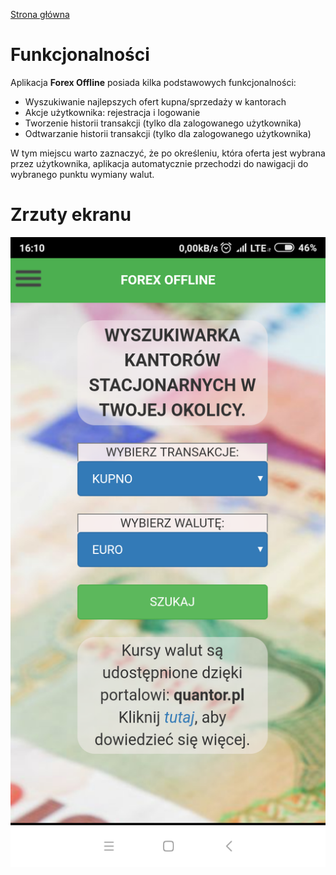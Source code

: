 [Strona główna](./README.md)

# Funkcjonalności #

Aplikacja **Forex Offline** posiada kilka podstawowych funkcjonalności:

  * Wyszukiwanie najlepszych ofert kupna/sprzedaży w kantorach
  * Akcje użytkownika: rejestracja i logowanie
  * Tworzenie historii transakcji (tylko dla zalogowanego użytkownika) 
  * Odtwarzanie historii transakcji (tylko dla zalogowanego użytkownika)

W tym miejscu warto zaznaczyć, że po określeniu, która oferta jest wybrana przez użytkownika, aplikacja automatycznie przechodzi do nawigacji do wybranego punktu wymiany walut.

# Zrzuty ekranu #

![wyszukaj.png](./images/001_wyszukaj.png)
